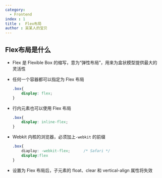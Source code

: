 ```yaml
---
category:
  - Frontend
index : 1
title :  Flex布局
author : 吴某人的宝贝
---
```


## Flex布局是什么

- Flex 是 Flexible Box 的缩写，意为“弹性布局”，用来为盒状模型提供最大的灵活性

- 任何一个容器都可以指定为 Flex 布局

  ```css
  .box{
      display: flex;
  }
  ```

- 行内元素也可以使用 Flex 布局

  ```css
  .box{
      display: inline-flex;
  }
  ```

- Webkit 内核的浏览器，必须加上`-webkit` 的前缀

  ```css
  .box{
      diaplay: -webkit-flex;      /* Safari */
      display:flex
  }
  ```

- 设置为 Flex 布局后，子元素的 float、clear 和 vertical-align 属性将失效

